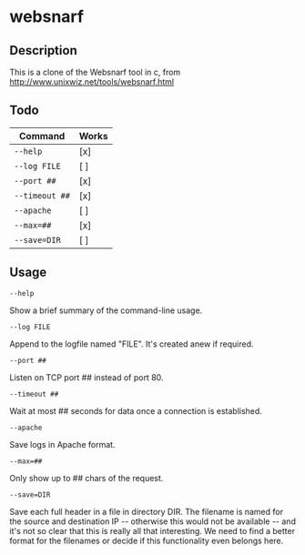 # websnarf

## Description

This is a clone of the Websnarf tool in c, from http://www.unixwiz.net/tools/websnarf.html

## Todo

| Command | Works |
|--|--|
| `--help` | [x] |
| `--log FILE` | [ ] |
| `--port ##` | [x] |
| `--timeout ##` | [x] |
| `--apache` | [ ] |
| `--max=##` | [x] |
| `--save=DIR` | [ ] |

## Usage

`--help`

Show a brief summary of the command-line usage.

`--log FILE`

Append to the logfile named "FILE". It's created anew if required.

`--port ##`

Listen on TCP port ## instead of port 80. 

`--timeout ##`

Wait at most ## seconds for data once a connection is established.

`--apache`

Save logs in Apache format.

`--max=##`

Only show up to ## chars of the request.

`--save=DIR`

Save each full header in a file in directory DIR. The filename is named for the source and destination IP -- otherwise this would not be available -- and it's not so clear that this is really all that interesting. We need to find a better format for the filenames or decide if this functionality even belongs here.